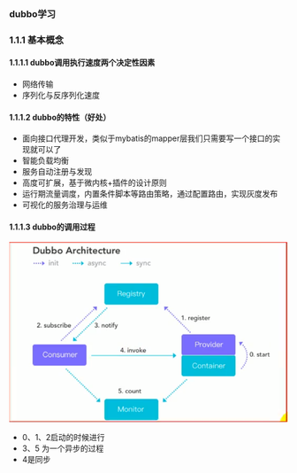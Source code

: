 ###  dubbo学习

### 1.1.1 基本概念

#### 1.1.1.1 dubbo调用执行速度两个决定性因素

+ 网络传输
+ 序列化与反序列化速度

#### 1.1.1.2 dubbo的特性（好处）

+ 面向接口代理开发，类似于mybatis的mapper层我们只需要写一个接口的实现就可以了
+ 智能负载均衡
+ 服务自动注册与发现
+ 高度可扩展，基于微内核+插件的设计原则
+ 运行期流量调度，内置条件脚本等路由策略，通过配置路由，实现灰度发布
+ 可视化的服务治理与运维

#### 1.1.1.3 dubbo的调用过程

![image-20210406230836358](upload/image-20210406230836358.png)

+ 0、1、2启动的时候进行
+ 3、5 为一个异步的过程
+ 4是同步